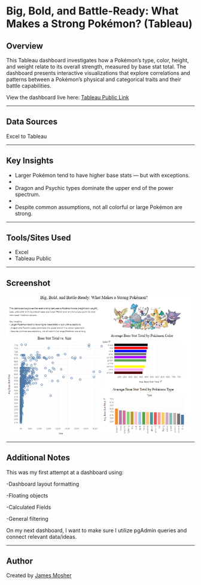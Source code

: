 # Big, Bold, and Battle-Ready: What Makes a Strong Pokémon? (Tableau)

## Overview
This Tableau dashboard investigates how a Pokémon’s type, color, height, and weight relate to its overall strength, measured by base stat total. The dashboard presents interactive visualizations that explore correlations and patterns between a Pokémon’s physical and categorical traits and their battle capabilities.

View the dashboard live here: [Tableau Public Link](https://public.tableau.com/app/profile/james.mosher/viz/pokemon_17449239212600/Dashboard1)

---

## Data Sources

Excel to Tableau

---

## Key Insights

- Larger Pokémon tend to have higher base stats — but with exceptions.
- 
- Dragon and Psychic types dominate the upper end of the power spectrum.
- 
- Despite common assumptions, not all colorful or large Pokémon are strong.

---

## Tools/Sites Used
- Excel
- Tableau Public

---

## Screenshot
![Pokemon Power Dashboard Preview](pokemon_dashboard_tableau.png)

---

## Additional Notes

This was my first attempt at a dashboard using:

-Dashboard layout formatting

-Floating objects

-Calculated Fields

-General filtering

On my next dashboard, I want to make sure I utilize pgAdmin queries and connect relevant data/ideas.

---

## Author
Created by [James Mosher](https://www.linkedin.com/)

